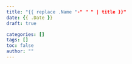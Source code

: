 ```yaml
---
title: "{{ replace .Name "-" " " | title }}"
date: {{ .Date }}
draft: true

categories: []
tags: []
toc: false
author: ""
---
```

